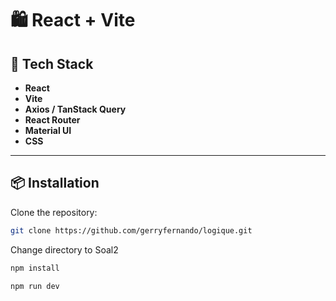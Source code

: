 # 🛍️ React + Vite

## 🧩 Tech Stack

- **React**
- **Vite**
- **Axios / TanStack Query**
- **React Router**
- **Material UI**
- **CSS**

---

## 📦 Installation

Clone the repository:

```bash
git clone https://github.com/gerryfernando/logique.git
```

Change directory to Soal2

```bash
npm install
```

```bash
npm run dev
```

